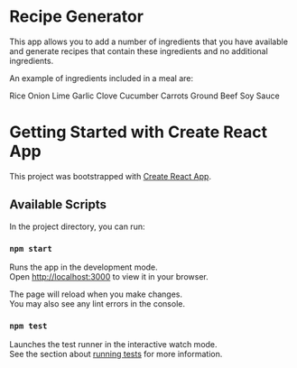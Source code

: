 # Recipe Generator

This app allows you to add a number of ingredients that you have available and generate recipes that contain these ingredients and no additional ingredients.

An example of ingredients included in a meal are:

Rice
Onion
Lime
Garlic Clove
Cucumber
Carrots
Ground Beef
Soy Sauce

# Getting Started with Create React App

This project was bootstrapped with [Create React App](https://github.com/facebook/create-react-app).

## Available Scripts

In the project directory, you can run:

### `npm start`

Runs the app in the development mode.\
Open [http://localhost:3000](http://localhost:3000) to view it in your browser.

The page will reload when you make changes.\
You may also see any lint errors in the console.

### `npm test`

Launches the test runner in the interactive watch mode.\
See the section about [running tests](https://facebook.github.io/create-react-app/docs/running-tests) for more information.


